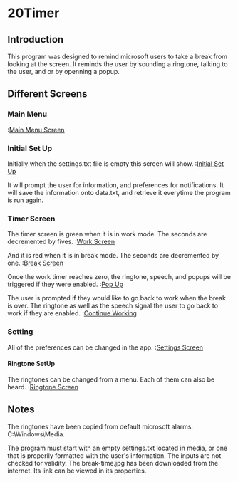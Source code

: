 # 20Timer

## Introduction
This program was designed to remind microsoft users to take a break from looking at the screen. 
It reminds the user by sounding a ringtone, talking to the user, and or by openning a popup. 

## Different Screens
### Main Menu
:[Main Menu Screen](https://raw.githubusercontent.com/aliraeisdanaei/20_20_20_timer/master/images/main_menu.JPG)

### Initial Set Up
Initially when the settings.txt file is empty this screen will show. 
:[Initial Set Up](https://raw.githubusercontent.com/aliraeisdanaei/20_20_20_timer/master/images/initSetup.JPG)

It will prompt the user for information, and preferences for notifications. 
It will save the information onto data.txt, and retrieve it everytime the program is run again. 

### Timer Screen
The timer screen is green when it is in work mode. The seconds are decremented by fives. 
:[Work Screen](https://raw.githubusercontent.com/aliraeisdanaei/20_20_20_timer/master/images/work%20screen.jpg)

And it is red when it is in break mode. The seconds are decremented by one. 
:[Break Screen](https://raw.githubusercontent.com/aliraeisdanaei/20_20_20_timer/master/images/break.JPG)

Once the work timer reaches zero, the ringtone, speech, and popups will be triggered if they were enabled. 
:[Pop Up](https://raw.githubusercontent.com/aliraeisdanaei/20_20_20_timer/master/media/break-time.jpg)

The user is prompted if they would like to go back to work when the break is over. The ringtone as well as the speech signal the user to go back to work if they are enabled. 
:[Continue Working](https://raw.githubusercontent.com/aliraeisdanaei/20_20_20_timer/master/images/backWork.JPG)


### Setting
All of the preferences can be changed in the app. 
:[Settings Screen](https://raw.githubusercontent.com/aliraeisdanaei/20_20_20_timer/master/images/settings.JPG)

#### Ringtone SetUp 
The ringtones can be changed from a menu. Each of them can also be heard. 
:[Ringtone Screen ](https://raw.githubusercontent.com/aliraeisdanaei/20_20_20_timer/master/images/RingtoneSetUp.JPG)


## Notes
The ringtones have been copied from default microsoft alarms: C:\Windows\Media.

The program must start with an empty settings.txt located in media, or one that is properlly formatted with the user's information. 
The inputs are not checked for validity. 
The break-time.jpg has been downloaded from the internet. Its link can be viewed in its properties.
